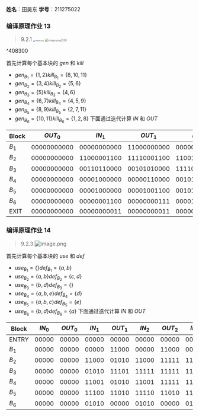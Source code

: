 **姓名**：田昊东 **学号**：211275022

### 编译原理作业 13
> 9.2.1 <img src="https://thdlrt.oss-cn-beijing.aliyuncs.com/20240603113417.png" alt="image.png" style="zoom:33%;" />
> <img src="https://thdlrt.oss-cn-beijing.aliyuncs.com/20240603113855.png" alt="image.png|328" style="zoom: 50%;" />

^408300

首先计算每个基本块的 $gen$ 和 $kill$
- $gen_{B_{1}}=\{ 1,2 \}kill_{B_{1}}=\{ 8,10,11 \}$
- $gen_{B_{2}}=\{ 3,4 \}kill_{B_{2}}=\{ 5,6 \}$
- $gen_{B_{3}}=\{ 5 \}kill_{B_{3}}=\{ 4,6 \}$
- $gen_{B_{4}}=\{ 6,7 \}kill_{B_{4}}=\{ 4,5,9 \}$
- $gen_{B_{5}}=\{ 8,9 \}kill_{B_{5}}=\{ 2,7,11 \}$
- $gen_{B_{6}}=\{ 10,11 \}kill_{B_{6}}=\{ 1,2,8 \}$
下面通过迭代计算 $IN$ 和 $OUT$

| Block   | $OUT_{0}$   | $IN_{1}$    | $OUT_{1}$   | $IN_{2}$    | $OUT_{2}$   | $IN_{3}$    | $OUT_{3}$   | $IN_{4}$    | $OUT_{4}$   |
| ------- | ----------- | ----------- | ----------- | ----------- | ----------- | ----------- | ----------- | ----------- | ----------- |
| $B_{1}$ | 00000000000 | 00000000000 | 11000000000 | 00000000000 | 11000000000 | 00000000000 | 11000000000 | 00000000000 | 11000000000 |
| $B_{2}$ | 00000000000 | 11000001100 | 11110001100 | 11001001100 | 11110001100 | 11101001100 | 11110001100 | 11101001100 | 11110001100 |
| $B_{3}$ | 00000000000 | 00110110000 | 00101010000 | 11110111100 | 11101011100 | 11110111100 | 11101011100 | 11110111100 | 11101011100 |
| $B_{4}$ | 00000000000 | 00001000000 | 00000110000 | 00101010000 | 00100110000 | 11101011100 | 11100111000 | 11101011100 | 11100111000 |
| $B_{5}$ | 00000000000 | 00001000000 | 00001001100 | 00101010000 | 00101001100 | 11101011100 | 10101001100 | 11101011100 | 10101001100 |
| $B_{6}$ | 00000000000 | 00000001100 | 00000000111 | 00001001100 | 00001000111 | 00101001100 | 00101000111 | 10101001100 | 00101000111 |
| EXIT    | 00000000000 | 00000000011 | 00000000011 | 00000000111 | 00000000111 | 00001000111 | 00001000111 | 00101000111 | 00101000111 |

### 编译原理作业 14

>9.2.3 ![image.png](https://thdlrt.oss-cn-beijing.aliyuncs.com/20240605002533.png)

首先计算每个基本块的 $use$ 和 $def$
- $use_{B_{1}}=\{  \}def_{B_{1}}=\{ a,b \}$
- $use_{B_{2}}=\{ a,b \}def_{B_{2}}=\{ c,d \}$
- $use_{B_{3}}=\{ b,d \}def_{B_{3}}=\{  \}$
- $use_{B_{4}}=\{ a,b,e \}def_{B_{4}}=\{ d \}$
- $use_{B_{5}}=\{ a,b,c \}def_{B_{5}}=\{ e \}$
- $use_{B_{6}}=\{ b,d \}def_{B_{6}}=\{ a \}$
下面通过迭代计算 $IN$ 和 $OUT$

| Block   | $IN_{0}$ | $OUT_0$ | $IN_{1}$ | $OUT_{1}$ | $IN_{2}$ | $OUT_{2}$ | $IN_{3}$ | $OUT_{3}$ |
| ------- | -------- | ------- | -------- | --------- | -------- | --------- | -------- | --------- |
| ENTRY   | 00000    | 00000   | 00000    | 00000     | 00000    | 00000     | 00000    | 00000     |
| $B_{1}$ | 00000    | 00000   | 00000    | 11000     | 00000    | 11000     | 00000    | 11001     |
| $B_{2}$ | 00000    | 00000   | 11000    | 01010     | 11000    | 11111     | 11001    | 11111     |
| $B_{3}$ | 00000    | 00000   | 01010    | 11101     | 11111    | 11111     | 11111    | 11111     |
| $B_{4}$ | 00000    | 00000   | 11001    | 01010     | 11001    | 11111     | 11101    | 11111     |
| $B_{5}$ | 00000    | 00000   | 11100    | 11010     | 11110    | 11010     | 11110    | 11011     |
| $B_{6}$ | 00000    | 00000   | 01010    | 00000     | 01010    | 00000     | 01010    | 00000     |